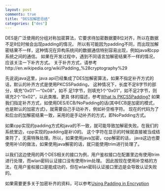 ```yaml
---
layout: post
comments: true
title: "DES加解密总结"
categories: ["des"]
---
```


DES是广泛使用的分组对称加密算法，它要求待加密数据要8位对齐，所以在数据不足8位时候会出现padding的情况，
所以有可能因为padding不同，而出现加解密结果不一样，这种情况在异构系统间的数据通信特别容易出现，例如java和cpp系统之间的通信。
如果在开发过程中，遇到不同语言加解密结果不一样的情况，应该关注一下补齐方式。
关于补齐方式，请参考http://en.wikipedia.org/wiki/Padding_%28cryptography%29

先说说java这里，java api已经集成了DES加解密算法，如果不指定补齐方式的话，默认的补齐方式是使用PKCS5Padding，
这种情况下，长度不足8字节的部分，填充“0x01”—“0x08”，如不
足1字节，则填充1个“0x01”，如不足2字节，则填充2个“0x02”，以此类推。更具
体的描述，参考[What Is PKCS5Padding?](http://www.herongyang.com/Cryptography/DES-JDK-What-Is-PKCS5Padding.html)
如果我们指定补齐方式，如使用DES/ECB/NoPadding的话(其中ECB是加密的模式，也是默认的加密方式)，就需要自己手动补齐，例如补空格字符。
现在的代码为了和后台的加解密结果一致，采用的是手动补齐的方式，即NoPadding方式。

如果cpp实现的padding方式和java的不一致，就可能导致加解密失败。在我们的系统里边，cpp实现的padding是补\0的。
这个字符在显示的时候就直接被当成结束符了，无需特殊处理。所以，如果使用java加密，cpp解密的话，
java这边也要使用补\0的做法，如果使用java解密的话，就只能使用trim进行处理了。

以我们这边使用的两个DES相关的接口为例，用户鉴权接口在配置里边有使用trim进行处理，而wlan密码认证接口没有使用trim处理。
因此按现在使用补空格的方法，在用户鉴权接口是能成功的，但在wlan密码认证接口里边是会导致认证失败的。

如果需要更多关于加密补齐的资料，可以参考[Using Padding in Encryption](http://www.di-mgt.com.au/cryptopad.html)
